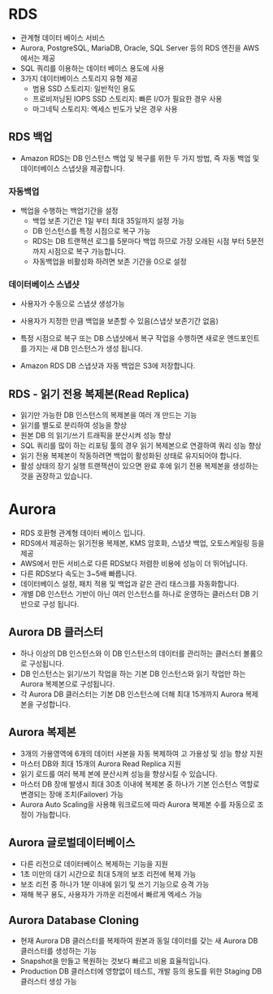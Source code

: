 
# RDS
 - 관계형 데이터 베이스 서비스
 - Aurora, PostgreSQL, MariaDB, Oracle, SQL Server 등의 RDS 엔진을 AWS에서는 제공
 - SQL 쿼리를 이용하는 데이터 베이스 용도에 사용
 - 3가지 데이터베이스 스토리지 유형 제공
	 - 범용 SSD 스토리지: 일반적인 용도
	 - 프로비저닝된 IOPS SSD 스토리지: 빠른 I/O가 필요한 경우 사용
	 - 마그네틱 스토리지: 엑세스 빈도가 낮은 경우 사용
## RDS 백업
- Amazon RDS는 DB 인스턴스 백업 및 복구를 위한 두 가지 방법, 즉 자동 백업 및 데이터베이스 스냅샷을 제공합니다.

### 자동백업
- 백업을 수행하는 백업기간을 설정
	- 백업 보존 기간은 1일 부터 최대 35일까지 설정 가능
	- DB 인스턴스를 특정 시점으로 복구 가능
	- RDS는 DB 트랜잭션 로그를 5분마다 백업 하므로 가장 오래된 시점 부터 5분전까지 시점으로 복구 가능합니다.
	- 자동백업을 비활성화 하려면 보존 기간을 0으로 설정

### 데이터베이스 스냅샷
- 사용자가 수동으로 스냅샷 생성가능
- 사용자가 지정한 만큼 백업을 보존할 수 있음(스냅샷 보존기간 없음)

- 특정 시점으로 복구 또는 DB 스냅샷에서 복구 작업을 수행하면 새로운 엔드포인트를 가지는 새 DB 인스턴스가 생성 됩니다.
- Amazon RDS DB 스냅샷과 자동 백업은 S3에 저장합니다.


## RDS - 읽기 전용 복제본(Read Replica)

- 읽기만 가능한 DB 인스턴스의 복제본을 여러 개 만드는 기능
- 읽기를 별도로 분리하여 성능을 향상
- 원본 DB 의 읽기/쓰기 트래픽을 분산시켜 성능 향상
- SQL 쿼리를 많이 하는 리포팅 툴의 경우 읽기 복제본으로 연결하여 쿼리 성능 향상
- 읽기 전용 복제본이 작동하려면 백업이 활성화된 상태로 유지되어야 합니다.
- 활성 상태의 장기 실행 트랜잭션이 있으면 완료 후에 읽기 전용 복제본을 생성하는 것을 권장하고 있습니다.


# Aurora

- RDS 호환형 관계형 데이터 베이스 입니다.
- RDS에서 제공하는 읽기전용 복제본, KMS 암호화, 스냅샷 백업, 오토스케일링 등을 제공
- AWS에서 만든 서비스로 다른 RDS보다 저렴한 비용에 성능이 더 뛰어납니다.
- 다른 RDS보다 속도는 3~5배 빠릅니다.
- 데이터베이스 설정, 패치 적용 및 백업과 같은 관리 태스크를 자동화합니다.
- 개별 DB 인스턴스 기반이 아닌 여러 인스턴스를 하나로 운영하는 클러스터 DB 기반으로 구성 됩니다.

## Aurora DB 클러스터
- 하나 이상의 DB 인스턴스와 이 DB 인스턴스의 데이터를 관리하는 클러스터 볼륨으로 구성됩니다.
- DB 인스턴스는 읽기/쓰기 작업을 하는 기본 DB 인스턴스와 읽기 작업만 하는 Aurora 복제본으로 구성됩니다.
- 각 Aurora DB 클러스터는 기본 DB 인스턴스에 더해 최대 15개까지 Aurora 복제본을 구성합니다.

## Aurora 복제본
- 3개의 가용영역에 6개의 데이터 사본을 자동 복제하여 고 가용성 및 성능 향상 지원
- 마스터 DB와 최대 15개의 Aurora Read Replica 지원
- 읽기 로드를 여러 복제 본에 분산시켜 성능을 향상시킬 수 있습니다.
- 마스터 DB 장애 발생시 최대 30초 이내에 복제본 중 하나가 기본 인스턴스 역할로 변경되는 장애 조치(Failover) 가능
- Aurora Auto Scaling을 사용해 워크로드에 따라 Aurora 복제본 수를 자동으로 조정이 가능합니다.

## Aurora 글로벌데이터베이스
- 다른 리전으로 데이터베이스 복제하는 기능을 지원
- 1초 미만의 대기 시간으로 최대 5개의 보조 리전에 복제 가능
- 보조 리전 중 하나가 1분 이내에 읽기 및 쓰기 기능으로 승격 가능
- 재해 복구 용도, 사용자가 가까운 리전에서 빠르게 엑세스 가능
  

## Aurora Database Cloning
- 현재 Aurora DB 클러스터를 복제하여 원본과 동일 데이터를 갖는 새 Aurora DB 클러스터를 생성하는 기능
- Snapshot을 만들고 복원하는 것보다 빠르고 비용 효율적입니다.
- Production DB 클러스터에 영향없이 테스트, 개발 등의 용도를 위한 Staging DB 클러스터 생성 가능

